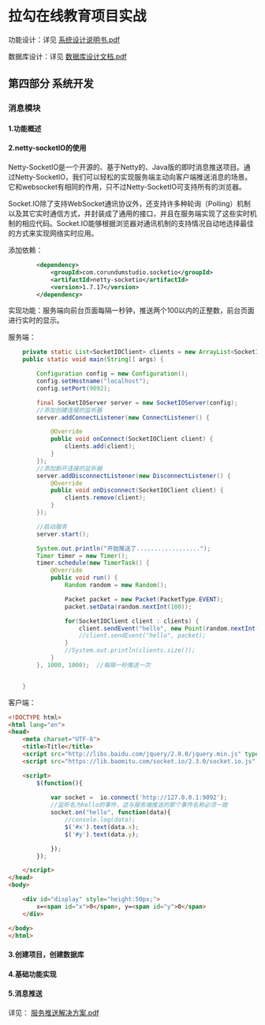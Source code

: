 

# 拉勾在线教育项目实战

功能设计：详见   [系统设计说明书.pdf](..\文档\02设计文档\系统设计说明书.pdf) 

数据库设计：详见   [数据库设计文档.pdf](..\文档\02设计文档\数据库设计文档.pdf) 

## 第四部分 系统开发



### 消息模块

#### 1.功能概述

#### 2.netty-socketIO的使用

​		Netty-SocketIO是一个开源的、基于Netty的、Java版的即时消息推送项目。通过Netty-SocketIO，我们可以轻松的实现服务端主动向客户端推送消息的场景。它和websocket有相同的作用，只不过Netty-SocketIO可支持所有的浏览器。

​		Socket.IO除了支持WebSocket通讯协议外，还支持许多种轮询（Polling）机制以及其它实时通信方式，并封装成了通用的接口，并且在服务端实现了这些实时机制的相应代码。Socket.IO能够根据浏览器对通讯机制的支持情况自动地选择最佳的方式来实现网络实时应用。

添加依赖：

```xml
		<dependency>
            <groupId>com.corundumstudio.socketio</groupId>
            <artifactId>netty-socketio</artifactId>
            <version>1.7.17</version>
        </dependency>

```

实现功能：服务端向前台页面每隔一秒钟，推送两个100以内的正整数，前台页面进行实时的显示。

服务端：

```java
	private static List<SocketIOClient> clients = new ArrayList<SocketIOClient>();//用于保存所有客户端
    public static void main(String[] args) {

        Configuration config = new Configuration();
        config.setHostname("localhost");
        config.setPort(9092);

        final SocketIOServer server = new SocketIOServer(config);
        //添加创建连接的监听器
        server.addConnectListener(new ConnectListener() {

            @Override
            public void onConnect(SocketIOClient client) {
                clients.add(client);
            }
        });
        //添加断开连接的监听器
        server.addDisconnectListener(new DisconnectListener() {
            @Override
            public void onDisconnect(SocketIOClient client) {
                clients.remove(client);
            }
        });

        //启动服务
        server.start();

        System.out.println("开始推送了..................");
        Timer timer = new Timer();
        timer.schedule(new TimerTask() {
            @Override
            public void run() {
                Random random = new Random();

                Packet packet = new Packet(PacketType.EVENT);
                packet.setData(random.nextInt(100));

                for(SocketIOClient client : clients) {
                    client.sendEvent("hello", new Point(random.nextInt(100), random.nextInt(100)));
                    //client.sendEvent("hello", packet);
                }
                //System.out.println(clients.size());
            }
        }, 1000, 1000);  //每隔一秒推送一次


    }
```



客户端：

```html
<!DOCTYPE html>
<html lang="en">
<head>
    <meta charset="UTF-8">
    <title>Title</title>
    <script src="http://libs.baidu.com/jquery/2.0.0/jquery.min.js" type="application/javascript"></script>
    <script src="https://lib.baomitu.com/socket.io/2.3.0/socket.io.js" type="application/javascript"></script>

    <script>
        $(function(){
            
            var socket =  io.connect('http://127.0.0.1:9092');
            //监听名为hello的事件，这与服务端推送的那个事件名称必须一致
            socket.on("hello", function(data){
                //console.log(data);
                $('#x').text(data.x);
                $('#y').text(data.y);

            });
        });

    </script>
</head>
<body>

    <div id="display" style="height:50px;">
        x=<span id="x">0</span>, y=<span id="y">0</span>
    </div>

</body>
</html>
```



#### 3.创建项目，创建数据库

#### 4.基础功能实现

#### 5.消息推送

详见：   [服务推送解决方案.pdf](..\文档\04解决方案\服务推送解决方案.pdf) 